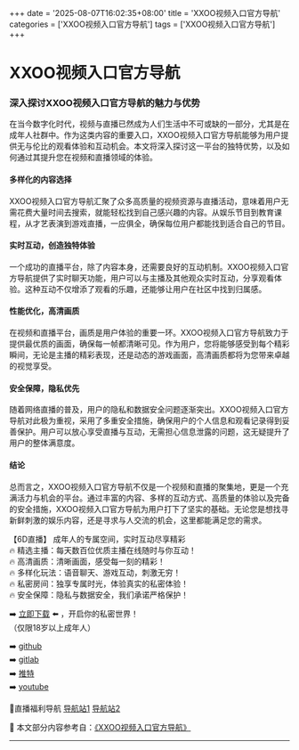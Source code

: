+++
date = '2025-08-07T16:02:35+08:00'
title = 'XXOO视频入口官方导航'
categories = ['XXOO视频入口官方导航']
tags = ['XXOO视频入口官方导航']
+++

# XXOO视频入口官方导航

### 深入探讨XXOO视频入口官方导航的魅力与优势

在当今数字化时代，视频与直播已然成为人们生活中不可或缺的一部分，尤其是在成年人社群中。作为这类内容的重要入口，XXOO视频入口官方导航能够为用户提供无与伦比的观看体验和互动机会。本文将深入探讨这一平台的独特优势，以及如何通过其提升您在视频和直播领域的体验。

#### 多样化的内容选择

XXOO视频入口官方导航汇聚了众多高质量的视频资源与直播活动，意味着用户无需花费大量时间去搜索，就能轻松找到自己感兴趣的内容。从娱乐节目到教育课程，从才艺表演到游戏直播，一应俱全，确保每位用户都能找到适合自己的节目。

#### 实时互动，创造独特体验

一个成功的直播平台，除了内容本身，还需要良好的互动机制。XXOO视频入口官方导航提供了实时聊天功能，用户可以与主播及其他观众实时互动，分享观看体验。这种互动不仅增添了观看的乐趣，还能够让用户在社区中找到归属感。

#### 性能优化，高清画质

在视频和直播平台，画质是用户体验的重要一环。XXOO视频入口官方导航致力于提供最优质的画面，确保每一帧都清晰可见。作为用户，您将能够感受到每个精彩瞬间，无论是主播的精彩表现，还是动态的游戏画面，高清画质都将为您带来卓越的视觉享受。

#### 安全保障，隐私优先

随着网络直播的普及，用户的隐私和数据安全问题逐渐突出。XXOO视频入口官方导航对此极为重视，采用了多重安全措施，确保用户的个人信息和观看记录得到妥善保护。用户可以放心享受直播与互动，无需担心信息泄露的问题，这无疑提升了用户的整体满意度。

#### 结论

总而言之，XXOO视频入口官方导航不仅是一个视频和直播的聚集地，更是一个充满活力与机会的平台。通过丰富的内容、多样的互动方式、高质量的体验以及完备的安全措施，XXOO视频入口官方导航为用户打下了坚实的基础。无论您是想找寻新鲜刺激的娱乐内容，还是寻求与人交流的机会，这里都能满足您的需求。

【6D直播】
成年人的专属空间，实时互动尽享精彩  
🔥 精选主播：每天数百位优质主播在线随时与你互动！  
🔥 高清画质：清晰画面，感受每一刻的精彩！  
🔥 多样化玩法：语音聊天、游戏互动，刺激无穷！  
🔥 私密房间：独享专属时光，体验真实的私密体验！  
🔥 安全保障：隐私与数据安全，我们承诺严格保护！  

➡️ [立即下载](https://down123.s3.ap-east-1.amazonaws.com/down/down.html?channelCode=blog) ⬅️ ，开启你的私密世界！  
（仅限18岁以上成年人）

➡️ [github](https://aldult-live.github.io/)  
➡️ [gitlab](https://seo-09598d.gitlab.io/)  
➡️ [推特](https://x.com/wegame33)  
➡️ [youtube](https://www.youtube.com/@6Dlive)  
  
🔞直播福利导航 [导航站1](https://webstack-86085a.gitlab.io/) [导航站2](https://onlygit123-2.github.io/)


📘 本文部分内容参考自：[《XXOO视频入口官方导航》](https://github.com/my25721/my)

---
